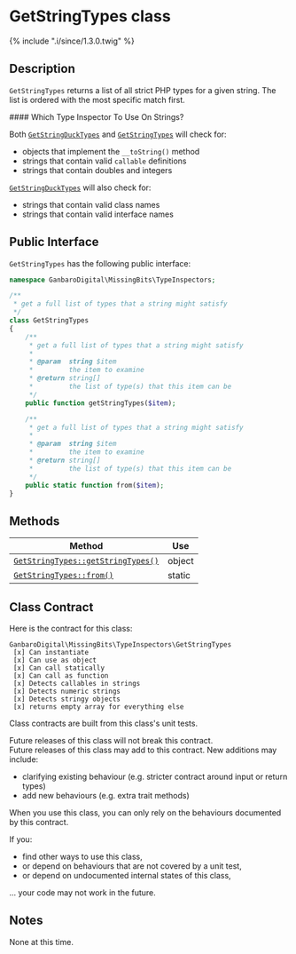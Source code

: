 # GetStringTypes class

{% include ".i/since/1.3.0.twig" %}

## Description

`GetStringTypes` returns a list of all strict PHP types for a given string. The list is ordered with the most specific match first.

<div class="callout info" markdown="1">
#### Which Type Inspector To Use On Strings?

Both [`GetStringDuckTypes`](GetStringDuckTypes.class.html) and [`GetStringTypes`](GetStringTypes.class.html) will check for:

* objects that implement the `__toString()` method
* strings that contain valid `callable` definitions
* strings that contain doubles and integers

[`GetStringDuckTypes`](GetStringDuckTypes.class.html) will also check for:

* strings that contain valid class names
* strings that contain valid interface names
</div>

## Public Interface

`GetStringTypes` has the following public interface:

```php
namespace GanbaroDigital\MissingBits\TypeInspectors;

/**
 * get a full list of types that a string might satisfy
 */
class GetStringTypes
{
    /**
     * get a full list of types that a string might satisfy
     *
     * @param  string $item
     *         the item to examine
     * @return string[]
     *         the list of type(s) that this item can be
     */
    public function getStringTypes($item);

    /**
     * get a full list of types that a string might satisfy
     *
     * @param  string $item
     *         the item to examine
     * @return string[]
     *         the list of type(s) that this item can be
     */
    public static function from($item);
}

```

## Methods

Method | Use
-------|----
[`GetStringTypes::getStringTypes()`](GetStringTypes.getStringTypes.html) | object
[`GetStringTypes::from()`](GetStringTypes.from.html) | static

## Class Contract

Here is the contract for this class:

    GanbaroDigital\MissingBits\TypeInspectors\GetStringTypes
     [x] Can instantiate
     [x] Can use as object
     [x] Can call statically
     [x] Can call as function
     [x] Detects callables in strings
     [x] Detects numeric strings
     [x] Detects stringy objects
     [x] returns empty array for everything else

Class contracts are built from this class's unit tests.

<div class="callout success">
Future releases of this class will not break this contract.
</div>

<div class="callout info" markdown="1">
Future releases of this class may add to this contract. New additions may include:

* clarifying existing behaviour (e.g. stricter contract around input or return types)
* add new behaviours (e.g. extra trait methods)
</div>

<div class="callout warning" markdown="1">
When you use this class, you can only rely on the behaviours documented by this contract.

If you:

* find other ways to use this class,
* or depend on behaviours that are not covered by a unit test,
* or depend on undocumented internal states of this class,

... your code may not work in the future.
</div>

## Notes

None at this time.
